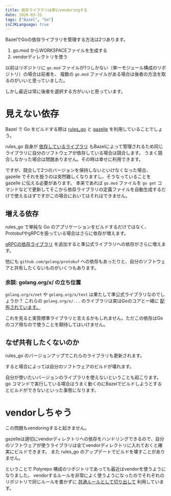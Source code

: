 ```yaml
---
title: 依存ライブラリは常にvendoringする
date: 2020-03-31
tags: ["Bazel", "Go"]
isCJKLanguage: true
---
```


BazelでGoの依存ライブラリを管理する方法は2つあります。

1. go.mod からWORKSPACEファイルを生成する
1. vendorディレクトリを使う

以前はリポジトリに `go.mod` ファイルが1つしかない（単一モジュール構成のリポジトリ）の場合は前者を、
複数の `go.mod` ファイルがある場合は後者の方法を取るのがいいと思っていました。

しかし最近は常に後者を選択する方がいいと思っています。

# 見えない依存

Bazel で Go をビルドする際は [rules_go](https://github.com/bazelbuild/rules_go) と [gazelle](https://github.com/bazelbuild/bazel-gazelle) を利用していることでしょう。

rules_go 自身が [依存しているライブラリ](https://github.com/bazelbuild/rules_go/blob/4a42b4092abdc60d14419a79afaec3659fbceb26/go/workspace.rst#go-rules-dependencies) もBazelによって管理されるため同じライブラリに自分のソフトウェアが依存している場合は競合します。
うまく競合しなかった場合は問題ありません。その時は幸せに利用できます。

ですが、競合して2つのバージョンを保持しないといけなくなった場合、 gazelle でそれを扱うのは突然難しくなりますし、そうなっていることを gazelle に伝える必要があります。
本来であれば `go.mod` ファイルを `go get` コマンドなどで更新してそこから依存ライブラリの定義ファイルを自動生成するだけで使えるはずですがこの場合においてはそれはできません。

## 増える依存

rules_go で単純な Go のアプリケーションをビルドするだけではなく、ProtobufやgRPCを扱っている場合はさらに依存が増えます。

[gRPCの依存ライブラリ](https://github.com/bazelbuild/rules_go/blob/4a42b4092abdc60d14419a79afaec3659fbceb26/go/workspace.rst#grpc-dependencies) を追加すると準公式ライブラリへの依存がさらに増えます。

他にも `github.com/golang/protobuf` への依存もあったりと、自分のソフトウェアと共有したくないものがいくつもあります。

### 余談: golang.org/x/ の立ち位置

`golang.org/x/net` や `golang.org/x/text` は果たして準公式ライブラリなのでしょうか？
これらの `golang.org/x/...` のライブラリは実はGoのコアと一緒に [配布されています。](https://github.com/golang/go/tree/master/src/vendor/golang.org/x)

これを見ると実質標準ライブラリと言えるかもしれません。ただこの依存はGoのコア用なので使うことを期待してはいけません。

## なぜ共有したくないのか

rules_go のバージョンアップでこれらのライブラリも更新されます。

すると場合によっては自分のソフトウェアのビルドが壊れます。

自分が使いたいバージョンのライブラリを使えないということも起こります。
go コマンドで実行している場合はうまく動くのにBazelでビルドしようとするとビルドができないといった事態になります。

# vendorしちゃう

この問題もvendoringすると起きません。

gazelleは適切にvendorディレクトリへの依存をハンドリングできるので、自分のソフトウェアが使うライブラリは全てvendorディレクトリに入れておくと確実にビルドできます。
また rules_go のアップデートでビルドを壊すことがありません。

ということで Polyrepo 構成のリポジトリであっても最近はvendorを使うようになりました。
vendorするルールを非常によく使うようになったのでそれぞれのリポジトリで同じルールを書かずに [共通ルールとして切り出して](https://github.com/f110/rules_extras/blob/master/go/vendor.bzl) 利用しています。
